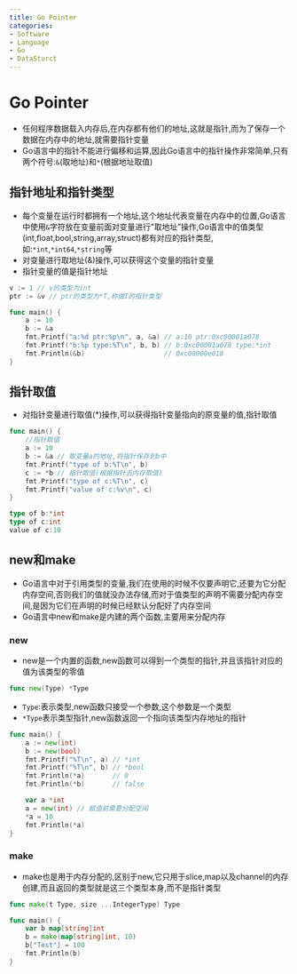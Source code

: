 ```yaml
---
title: Go Pointer
categories:
- Software
- Language
- Go
- DataSturct
---
```

# Go Pointer

- 任何程序数据载入内存后,在内存都有他们的地址,这就是指针,而为了保存一个数据在内存中的地址,就需要指针变量
- Go语言中的指针不能进行偏移和运算,因此Go语言中的指针操作非常简单,只有两个符号:`&`(取地址)和`*`(根据地址取值)

## 指针地址和指针类型

- 每个变量在运行时都拥有一个地址,这个地址代表变量在内存中的位置,Go语言中使用`&`字符放在变量前面对变量进行"取地址”操作,Go语言中的值类型(int,float,bool,string,array,struct)都有对应的指针类型,如:`*int`,`*int64`,`*string`等
- 对变量进行取地址(&)操作,可以获得这个变量的指针变量
- 指针变量的值是指针地址

```go
v := 1 // v的类型为int
ptr := &v // ptr的类型为*T,称做T的指针类型
```

```go
func main() {
	a := 10
	b := &a
	fmt.Printf("a:%d ptr:%p\n", a, &a) // a:10 ptr:0xc00001a078
	fmt.Printf("b:%p type:%T\n", b, b) // b:0xc00001a078 type:*int
	fmt.Println(&b)                    // 0xc00000e018
}
```

## 指针取值

- 对指针变量进行取值(*)操作,可以获得指针变量指向的原变量的值,指针取值

```go
func main() {
	//指针取值
	a := 10
	b := &a // 取变量a的地址,将指针保存到b中
	fmt.Printf("type of b:%T\n", b)
	c := *b // 指针取值(根据指针去内存取值)
	fmt.Printf("type of c:%T\n", c)
	fmt.Printf("value of c:%v\n", c)
}
```

```go
type of b:*int
type of c:int
value of c:10
```

## new和make

- Go语言中对于引用类型的变量,我们在使用的时候不仅要声明它,还要为它分配内存空间,否则我们的值就没办法存储,而对于值类型的声明不需要分配内存空间,是因为它们在声明的时候已经默认分配好了内存空间
- Go语言中new和make是内建的两个函数,主要用来分配内存

### new

- new是一个内置的函数,new函数可以得到一个类型的指针,并且该指针对应的值为该类型的零值

```go
func new(Type) *Type
```

- `Type`:表示类型,new函数只接受一个参数,这个参数是一个类型
- `*Type`表示类型指针,new函数返回一个指向该类型内存地址的指针

```go
func main() {
	a := new(int)
	b := new(bool)
	fmt.Printf("%T\n", a) // *int
	fmt.Printf("%T\n", b) // *bool
	fmt.Println(*a)       // 0
	fmt.Println(*b)       // false

	var a *int
	a = new(int) // 赋值前需要分配空间
	*a = 10
	fmt.Println(*a)
}
```

### make

- make也是用于内存分配的,区别于new,它只用于slice,map以及channel的内存创建,而且返回的类型就是这三个类型本身,而不是指针类型

```go
func make(t Type, size ...IntegerType) Type
```

```go
func main() {
	var b map[string]int
	b = make(map[string]int, 10)
	b["Test"] = 100
	fmt.Println(b)
}
```
